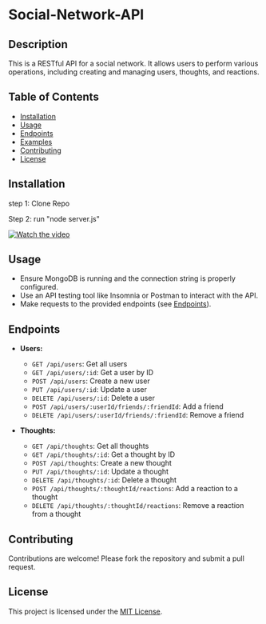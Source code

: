 # Social-Network-API

## Description

This is a RESTful API for a social network. It allows users to perform various operations, including creating and managing users, thoughts, and reactions.

## Table of Contents

- [Installation](#installation)
- [Usage](#usage)
- [Endpoints](#endpoints)
- [Examples](#examples)
- [Contributing](#contributing)
- [License](#license)

## Installation

step 1: Clone Repo

Step 2: run "node server.js"

[![Watch the video]()](https://youtu.be/5Mx6KuMCsW0)

## Usage

- Ensure MongoDB is running and the connection string is properly configured.
- Use an API testing tool like Insomnia or Postman to interact with the API.
- Make requests to the provided endpoints (see [Endpoints](#endpoints)).

## Endpoints

- **Users:**
  - `GET /api/users`: Get all users
  - `GET /api/users/:id`: Get a user by ID
  - `POST /api/users`: Create a new user
  - `PUT /api/users/:id`: Update a user
  - `DELETE /api/users/:id`: Delete a user
  - `POST /api/users/:userId/friends/:friendId`: Add a friend
  - `DELETE /api/users/:userId/friends/:friendId`: Remove a friend

- **Thoughts:**
  - `GET /api/thoughts`: Get all thoughts
  - `GET /api/thoughts/:id`: Get a thought by ID
  - `POST /api/thoughts`: Create a new thought
  - `PUT /api/thoughts/:id`: Update a thought
  - `DELETE /api/thoughts/:id`: Delete a thought
  - `POST /api/thoughts/:thoughtId/reactions`: Add a reaction to a thought
  - `DELETE /api/thoughts/:thoughtId/reactions`: Remove a reaction from a thought


## Contributing

Contributions are welcome! Please fork the repository and submit a pull request.

## License

This project is licensed under the [MIT License](LICENSE).
